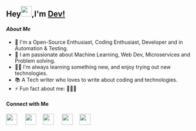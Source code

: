 ## Hey<img src="https://github.com/TheDudeThatCode/TheDudeThatCode/blob/master/Assets/Hi.gif" width="29px">,I'm [Dev!](https://codewithdev.github.io)


#### _About Me_

- 🔭 I'm a Open-Source Enthusiast, Coding Enthusiast, Developer and in Automation & Testing.
- 🎲 I am passionate about Machine Learning, Web Dev, Microservices and Problem solving.
- 👨‍💻 I'm always learning something new, and enjoy trying out new technologies.
- 📚 A Tech writer who loves to write about coding and technologies.
- ⚡ Fun fact about me: 👨‍💻🧡

#### Connect with Me
  [<img src= "https://user-images.githubusercontent.com/44609609/124388598-3216e880-dd01-11eb-8b54-4f35a8fbd97b.png" width= "30px">](https://www.linkedin.com/in/idevprakaash)
&emsp;
[<img src="https://user-images.githubusercontent.com/44609609/124387382-06453400-dcfc-11eb-8cd6-ae9fcb6e23d1.png" width= "30px">](https://www.twitter.com/codewithdev)&emsp;
[<img src="https://user-images.githubusercontent.com/44609609/124387963-237b0200-dcfe-11eb-9c7b-d51a0111803b.png" width= "30px">](mailto:idevprakaash@gmail.com)
&emsp;
[<img src="https://d2fltix0v2e0sb.cloudfront.net/dev-black.png" width= "30px">](https://dev.to/codewithdev)&emsp;
[<img src= "https://user-images.githubusercontent.com/44609609/124388683-8cb04480-dd01-11eb-85e6-085b2b5420d8.png" width= "30px">](https://stackoverflow.com/users/13662843/codewithdev)



